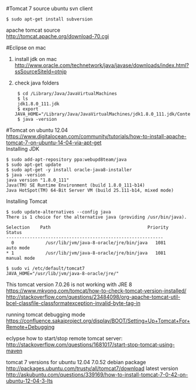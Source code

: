 #Tomcat 7 source
ubuntu svn client

    $ sudo apt-get install subversion
        
apache tomcat source  
http://tomcat.apache.org/download-70.cgi  

#Eclipse on mac
1. install jdk on mac  
  http://www.oracle.com/technetwork/java/javase/downloads/index.html?ssSourceSiteId=otnjp
2. check java folders

        $ cd /Library/Java/JavaVirtualMachines
        $ ls
        jdk1.8.0_111.jdk
        $ export JAVA_HOME="/Library/Java/JavaVirtualMachines/jdk1.8.0_111.jdk/Contents/Home"
        $ java -version

#Tomcat on ubuntu 12.04
https://www.digitalocean.com/community/tutorials/how-to-install-apache-tomcat-7-on-ubuntu-14-04-via-apt-get  
Installing JDK

    $ sudo add-apt-repository ppa:webupd8team/java
    $ sudo apt-get update
    $ sudo apt-get -y install oracle-java8-installer
    $ java -version
    java version "1.8.0_111"
    Java(TM) SE Runtime Environment (build 1.8.0_111-b14)
    Java HotSpot(TM) 64-Bit Server VM (build 25.111-b14, mixed mode)
    
Installing Tomcat 

    $ sudo update-alternatives --config java
    There is 1 choice for the alternative java (providing /usr/bin/java).

    Selection    Path                                     Priority   Status
    ------------------------------------------------------------
      0            /usr/lib/jvm/java-8-oracle/jre/bin/java   1081      auto mode
    * 1            /usr/lib/jvm/java-8-oracle/jre/bin/java   1081      manual mode
    
    $ sudo vi /etc/default/tomcat7
    JAVA_HOME="/usr/lib/jvm/java-8-oracle/jre/"

This tomcat version 7.0.26 is not working with JRE 8  
https://www.mkyong.com/tomcat/how-to-check-tomcat-version-installed/  
http://stackoverflow.com/questions/23484098/org-apache-tomcat-util-bcel-classfile-classformatexception-invalid-byte-tag-in  


running tomcat debugging mode  
https://confluence.sakaiproject.org/display/BOOT/Setting+Up+Tomcat+For+Remote+Debugging  

eclypse how to start/stop remote tomcat server:  
http://stackoverflow.com/questions/1681017/start-stop-tomcat-using-maven  

tomcat 7 versions for ubuntu 12.04
7.0.52 debian package  
http://packages.ubuntu.com/trusty/all/tomcat7/download 
latest version  
http://askubuntu.com/questions/339169/how-to-install-tomcat-7-0-42-on-ubuntu-12-04-3-lts  



    
